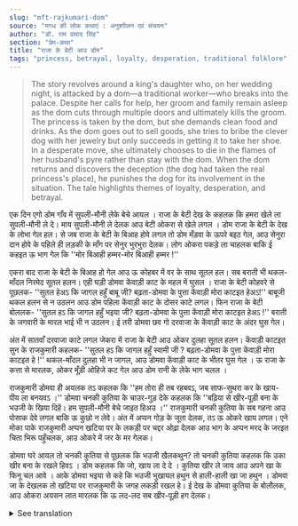 ```yaml
---
slug: "mft-rajkumari-dom"
source: "मगध की लोक कथाएं : अनुशाीलन एवं संचयन"
author: "डॉ. राम प्रसाद सिंह"
section: "प्रेम-कथा"
title: "राजा के बेटी आउ डोम"
tags: "princess, betrayal, loyalty, desperation, traditional folklore"
---
```

<blockquote>
The story revolves around a king's daughter who, on her wedding night, is attacked by a dom—a traditional worker—who breaks into the palace. Despite her calls for help, her groom and family remain asleep as the dom cuts through multiple doors and ultimately kills the groom. The princess is taken by the dom, but she demands clean food and drinks. As the dom goes out to sell goods, she tries to bribe the clever dog with her jewelry but only succeeds in getting it to take her shoe. In a desperate move, she ultimately chooses to die in the flames of her husband's pyre rather than stay with the dom. When the dom returns and discovers the deception (the dog had taken the real princess's place), he punishes the dog for its involvement in the situation. The tale highlights themes of loyalty, desperation, and betrayal.
</blockquote>

एक दिन एगो डोम गाँव में सुपली-मौनी लेके बेचे आयल । राजा के बेटी देख के कहलक कि हमरा खेले ला सुपली-मौनी ले दे। माय सुपली-मौनी ले देलक आउ बेटी ओकरा से खेले लगल । डोम राजा के बेटी के देख के लोभा गेल हल। से जब राजा के बेटी के बिआह होवे लगल तो डोम मँड़वा के ऊपरे बइठ गेल, आउ सेनुरा दान होवे के पहिले ही लड़की के माँग पर सेनुर भुरभुरा देलक। लोग ओकरा पकड़े ला चाहलक बाकि ई कहइत ऊ भाग गेल कि ''मोर बिआही हम्मर-मोर बिआही हम्मर !'' 

एकरा बाद राजा के बेटी के बिआह हो गेल आउ ऊ कोहबर में वर के साथ सूतल हल। सब बराती भी थकल-माँदल निरमेद सूतल हलन। एही घड़ी डोमवा केंवाड़ी काट के महल में घुसल । राजा के बेटी कोहवरे से पूछलक- ''सुतल हेअऽ कि जागल हहुँ बाबू जी? बढ़ता-डोमवा के पुत्ता केंवाड़ी मोरा काटइत हेअऽ!'' बाबूजी थकल हलन से न उठलन आउ डोम पहिला केंवाड़ी काट के दोसर काटे लगल। फिन राजा के बेटी बोललक- ''सुतल हऽ कि जागल हहुँ भइया जी? बढ़ता-डोमवा के पुत्ता केंवाड़ी मोरा काटइत हेअऽ !'' बराती के जगवारी के मारल भाई भी न उठलन। ई तरी डोमवा छव गो दरवाजा के केंवाड़ी काट के अंदर घुस गेल।
 
अंत में सातवाँ दरवाजा काटे लगल जेकरा में राजा के बेटी आउ ओकर दुलहा सूतल हलन। केंवाड़ी काटइत सुन के राजकुमारी कहलक- ''सुतल हऽ कि जागल हहुँ स्वामी जी ? बढ़ता-डोमवा के पुत्ता केंवाड़ी मोरा काटइत हे !'' थकल-माँदल दुलहा भी न जागल, आउ डोमवा केंवाड़ी काट के भीतर घुस गेल । ऊ राजा के कत्ता से मारलक, ओकर मूँड़ी ओहिजे कट गेल आउ डोम रानी के लेके भाग चलल । 

राजकुमारी डोमवा ही अयलक तऽ कहलक कि ''हम तोरा ही तब रहबवऽ, जब साफ-सुथरा कर के खाय-पीय ला बनयवऽ ।'' डोमवा चनकी कुतिया के चाउर-गुड़ देके कहलक कि ''बढ़िया से खीर-पूड़ी बना के भउजी के खिया दिहें। हम सुपली-मौनी बेचे जाइत हिअउ ।'' राजकुमारी चनकी कुतिया के सब गहना आउ पोसाक देवे लगल बाकि ऊ कुछो न लेवे। अंत में अप्पन गोड़ के जूता देलक, तऽ ऊ ओकरे खाय लगल। एने मोका पाके राजकुमारी अप्पन खटिया पर के लकड़ी पर चद्दर ओढ़ा देलक आउ भाग के अप्पन मरद के जरइत चिता भिरू पहुँचलक, आउ ओकरे में जर के मर गेलक।
 
डोमवा घरे आयल तो चनकी कुतिया से पूछलक कि भउजी खैलकथुन? तो चनकी कुतिया कहलक कि उका खीर बना के रखले हिवऽ । डोम कहलक कि जो, खाय ला दे दे । कुतिया खीर ले जाय आउ अपने खा के फिनू चल आवे । आके डोमवा भइया से कहे कि भउजी भुखायल हथुन से हाली-हाली खा जा हथुन । डोमवा जा के देखलक तो खटिया पर राजकुमारी के जगह लकड़ी रखल हे। ई देख के डोमवा कुतिया के बोलौलक, आउ ओकरा अयसन लात मारलक कि ऊ लद-लद सब खीर-पूड़ी हग देलक।

<details>
<summary>See translation</summary>

After that, the king's daughter was married, and she was sleeping in the bridal chamber with her groom. All the guests were also tired and sleeping peacefully. At that moment, the dom (a traditional worker) cut through the door and entered the palace. The king's daughter asked from the chamber, "Are you asleep or awake, Sir? The growing dom is cutting my door!" The groom, being exhausted, did not get up, and the dom started cutting the first door and then moved to the second. Then the king's daughter spoke again, "Are you asleep or awake, Brother? The growing dom is cutting my door!" Even the brother of the bride, who was supposed to wake the guests, did not get up. In this way, the dom cut through six doors and entered.

Finally, he started cutting the seventh door, behind which the king's daughter and her groom were asleep. Hearing the door being cut, the princess said, "Are you asleep or awake, Sir? The growing dom is cutting my door!" The exhausted groom did not wake up, and the dom cut through the door and entered. He killed the king's groom, beheaded him, and ran away with the queen.

When the princess saw the dom, she said, "I will only be with you if you prepare food and drinks in a clean manner." The dom fed the clever dog rice and jaggery and said, "Prepare a nice kheer (rice pudding) and puris for my sister-in-law. I will go sell some goods." The princess started giving all her jewelry and clothes to the clever dog, but it did not take anything. At last, when she gave her own shoe, the dog started eating it. Taking this opportunity, the princess spread a sheet over the wood of her bed and ran to her husband's burning pyre, where she died in the flames.

When the dom returned home, he asked the clever dog, "Sister-in-law, have you eaten?" The clever dog replied that she had prepared kheer. The dom said, "Alright, give it to eat." The dog took the kheer, ate it herself, and then returned. When she came back, she told the dom, "Sister-in-law was hungry and she’s eating little by little." The dom went to see, and found that a wooden plank had been placed on the bed instead of the princess. Seeing this, the dom called the dog and kicked her in such a way that she spilled all the kheer-puri.
</details>